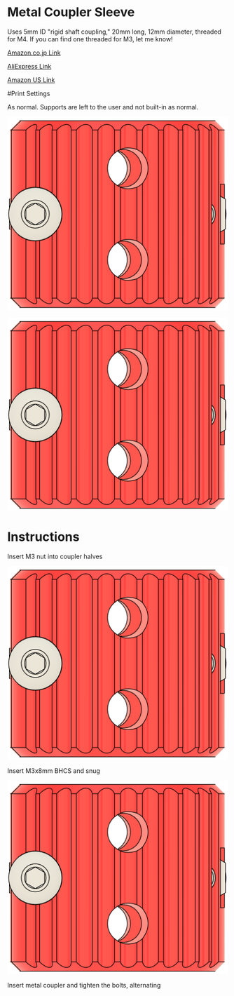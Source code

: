 # Metal Coupler Sleeve

Uses 5mm ID "rigid shaft coupling," 20mm long, 12mm diameter, threaded for M4. If you can find one threaded for M3, let me know!

[Amazon.co.jp Link](https://www.amazon.co.jp/dp/B0BZS6CTPC)

[AliExpress Link](https://www.aliexpress.us/item/3256804476993285.html)

[Amazon US Link](https://www.amazon.com/dp/B08V8H721N)


#Print Settings

As normal. Supports are left to the user and not built-in as normal.

![coupler angle 1](./images/metal_coupler_sleeve_1.png)

![coupler angle 2](./images/metal_coupler_sleeve_1.png)


# Instructions

Insert M3 nut into coupler halves

![Insert nut into coupler halves](./images/metal_coupler_sleeve_1.png)

Insert M3x8mm BHCS and snug

![insert M3x8 bolt and snug](./images/metal_coupler_sleeve_1.png)

Insert metal coupler and tighten the bolts, alternating